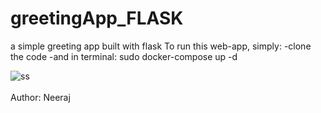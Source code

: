 # greetingApp_FLASK
a simple greeting app built with flask
To run this web-app, simply: 
-clone the code
-and in terminal: sudo docker-compose up -d

![ss](https://user-images.githubusercontent.com/32107652/134775021-659d1384-0c37-43a7-b373-593d87f2b475.png)
<br>
<br>
Author: Neeraj 
<br>

